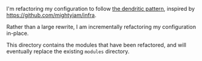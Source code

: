 I'm refactoring my configuration to follow [the dendritic pattern](https://github.com/mightyiam/dendritic), inspired by <https://github.com/mightyiam/infra>.

Rather than a large rewrite, I am incrementally refactoring my configuration in-place.

This directory contains the modules that have been refactored, and will eventually replace the existing `modules` directory.

